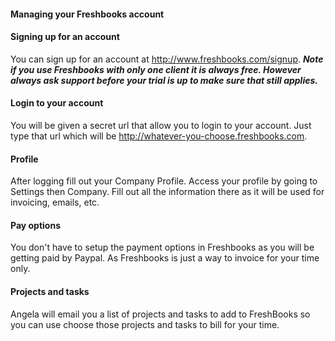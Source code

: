 #### Managing your Freshbooks account

#### Signing up for an account
You can sign up for an account at http://www.freshbooks.com/signup.
   **_Note if you use Freshbooks with only one client it is always free. However always ask support before your trial is up to make sure that still applies._**


#### Login to your account

You will be given a secret url that allow you to login to your account. Just type that url which will be http://whatever-you-choose.freshbooks.com.

#### Profile
After logging fill out your Company Profile. Access your profile by going to Settings then Company.
Fill out all the information there as it will be used for invoicing, emails, etc.


#### Pay options
 You don't have to setup the payment options in Freshbooks as you will be getting paid by Paypal. As Freshbooks is just a way to invoice for your time only.

#### Projects and tasks
Angela will email you a list of projects and tasks to add to FreshBooks so you can use choose those projects and tasks to bill for your time.
